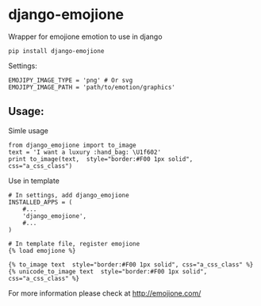 # django-emojione
Wrapper for emojione emotion to use in django

```
pip install django-emojione
```


Settings:
```
EMOJIPY_IMAGE_TYPE = 'png' # Or svg
EMOJIPY_IMAGE_PATH = 'path/to/emotion/graphics'
```

## Usage:
Simle usage
```
from django_emojione import to_image
text = 'I want a luxury :hand_bag: \U1f602'
print to_image(text,  style="border:#F00 1px solid", css="a_css_class")
```

Use in template
```
# In settings, add django_emojione
INSTALLED_APPS = (
    #...
    'django_emojione',
    #...
)

# In template file, register emojione
{% load emojione %}

{% to_image text  style="border:#F00 1px solid", css="a_css_class" %}
{% unicode_to_image text  style="border:#F00 1px solid", css="a_css_class" %}
```

For more information please check at http://emojione.com/
